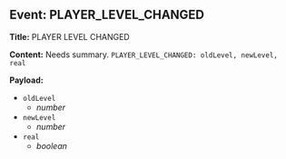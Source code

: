 ## Event: PLAYER_LEVEL_CHANGED

**Title:** PLAYER LEVEL CHANGED

**Content:**
Needs summary.
`PLAYER_LEVEL_CHANGED: oldLevel, newLevel, real`

**Payload:**
- `oldLevel`
  - *number*
- `newLevel`
  - *number*
- `real`
  - *boolean*